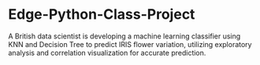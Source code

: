 # Edge-Python-Class-Project
A British data scientist is developing a machine learning classifier using KNN and Decision Tree to predict IRIS flower variation, utilizing exploratory analysis and correlation visualization for accurate prediction. 
